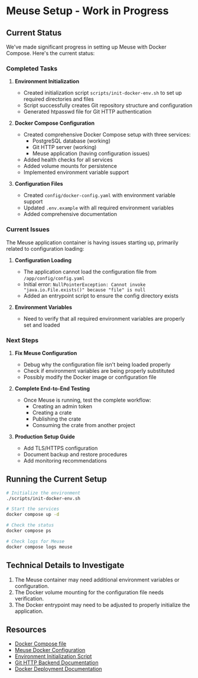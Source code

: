 # Meuse Setup - Work in Progress

## Current Status

We've made significant progress in setting up Meuse with Docker Compose. Here's the current status:

### Completed Tasks

1. **Environment Initialization**
    - Created initialization script `scripts/init-docker-env.sh` to set up required directories and files
    - Script successfully creates Git repository structure and configuration
    - Generated htpasswd file for Git HTTP authentication

2. **Docker Compose Configuration**
    - Created comprehensive Docker Compose setup with three services:
        - PostgreSQL database (working)
        - Git HTTP server (working)
        - Meuse application (having configuration issues)
    - Added health checks for all services
    - Added volume mounts for persistence
    - Implemented environment variable support

3. **Configuration Files**
    - Created `config/docker-config.yaml` with environment variable support
    - Updated `.env.example` with all required environment variables
    - Added comprehensive documentation

### Current Issues

The Meuse application container is having issues starting up, primarily related to configuration loading:

1. **Configuration Loading**
    - The application cannot load the configuration file from `/app/config/config.yaml`
    - Initial error: `NullPointerException: Cannot invoke "java.io.File.exists()" because "file" is null`
    - Added an entrypoint script to ensure the config directory exists

2. **Environment Variables**
    - Need to verify that all required environment variables are properly set and loaded

### Next Steps

1. **Fix Meuse Configuration**
    - Debug why the configuration file isn't being loaded properly
    - Check if environment variables are being properly substituted
    - Possibly modify the Docker image or configuration file

2. **Complete End-to-End Testing**
    - Once Meuse is running, test the complete workflow:
        - Creating an admin token
        - Creating a crate
        - Publishing the crate
        - Consuming the crate from another project

3. **Production Setup Guide**
    - Add TLS/HTTPS configuration
    - Document backup and restore procedures
    - Add monitoring recommendations

## Running the Current Setup

```bash
# Initialize the environment
./scripts/init-docker-env.sh

# Start the services
docker compose up -d

# Check the status
docker compose ps

# Check logs for Meuse
docker compose logs meuse
```

## Technical Details to Investigate

1. The Meuse container may need additional environment variables or configuration.
2. The Docker volume mounting for the configuration file needs verification.
3. The Docker entrypoint may need to be adjusted to properly initialize the application.

## Resources

- [Docker Compose file](./docker-compose.yml)
- [Meuse Docker Configuration](./config/docker-config.yaml)
- [Environment Initialization Script](./scripts/init-docker-env.sh)
- [Git HTTP Backend Documentation](./docs/installation/git-http-backend/_index.md)
- [Docker Deployment Documentation](./docs/installation/docker-deployment/_index.md)